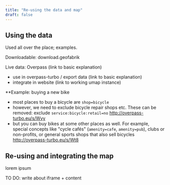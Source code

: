 ```yaml
---
title: "Re-using the data and map"
draft: false
---
```


## Using the data

Used all over the place; examples.

Downloadable: download.geofabrik

Live data: Overpass (link to basic explanation)
* use in overpass-turbo / export data (link to basic explanation)
* integrate in website (link to working umap instance)


**Example: buying a new bike

- most places to buy a bicycle are `shop=bicycle`
- however, we need to exclude bicycle repair shops etc. These can be removed: exclude `service:bicycle:retail=no`
http://overpass-turbo.eu/s/Wvy
- but you can buy bikes at some other places as well. For example, special concepts like "cycle cafés" (`amenity=cafe`, `amenity=pub`), clubs or non-profits, or general sports shops that also sell bicycles
http://overpass-turbo.eu/s/Wt8


## Re-using and integrating the map

lorem ipsum

TO DO: write about iframe + content
